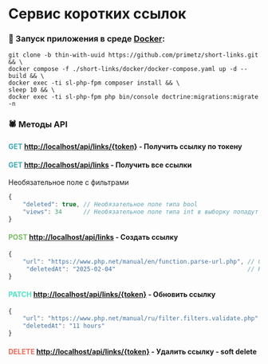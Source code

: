 # Сервис коротких ссылок
### :whale: Запуск приложения в среде [Docker](https://docs.docker.com/engine/install/):
```shell
git clone -b thin-with-uuid https://github.com/primetz/short-links.git && \
docker compose -f ./short-links/docker/docker-compose.yaml up -d --build && \
docker exec -ti sl-php-fpm composer install && \
sleep 10 && \
docker exec -ti sl-php-fpm php bin/console doctrine:migrations:migrate -n
```

### :spider: Методы API

#### <span style="color:#3caab5">GET [http://localhost/api/links/{token}](http://localhost/api/links/{token})</span> - Получить ссылку по токену
#### <span style="color:#3caab5">GET [http://localhost/api/links](http://localhost/api/links)</span> - Получить все ссылки
Необязательное поле с фильтрами
```js
{
    "deleted": true, // Необязательное поле типа bool
    "views": 34      // Необязательное поле типа int в выборку попадут все ссылки у которых больше 34 просмотров
}
```
#### <span style="color:#78bc61">POST [http://localhost/api/links](http://localhost/api/links)</span> - Создать ссылку
```js
{
    "url": "https://www.php.net/manual/en/function.parse-url.php", // Обязательное поле - валидный url
     "deletedAt": "2025-02-04"                                     // Необязательное поле в формате "Y-m-d"
}
```
#### <span style="color:#50e3c2">PATCH [http://localhost/api/links/{token}](http://localhost/api/links/{token})</span> - Обновить ссылку
```js
{
    "url": "https://www.php.net/manual/ru/filter.filters.validate.php", // Необязательное поле - валидный url
    "deletedAt": "11 hours"                                              // Необязательное поле в формате "int years|months|days|hours"
}
```
#### <span style="color:#ed6a5a">DELETE [http://localhost/api/links/{token}](http://localhost/api/links/{token})</span> - Удалить ссылку - soft delete

